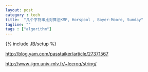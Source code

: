 ```yaml
---
layout: post
category : tech
title:  "几个字符串比对算法KMP, Horspool , Boyer-Moore, Sunday"
tagline: ""
tags : ["algorithm"] 
---
```

{% include JB/setup %}

http://blog.yam.com/passtaiker/article/27371567

http://www-igm.univ-mlv.fr/~lecroq/string/
